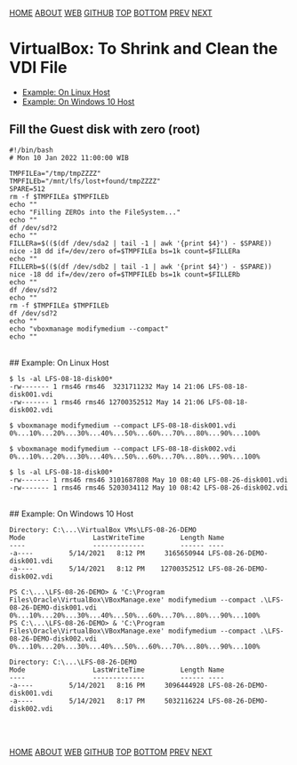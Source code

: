 ---
---

[HOME](index.md)
[ABOUT](README.md)
[WEB](https://osp4diss.vlsm.org/)
[GITHUB](https://github.com/os2xx/osp4diss/)
[TOP](#)
[BOTTOM](#endofpage)
[PREV](index.md)
[NEXT](index.md)

# VirtualBox: To Shrink and Clean the VDI File

* [Example: On Linux Host](#idx01)
* [Example: On Windows 10 Host](#idx02)

## Fill the Guest disk with zero (root)

```
#!/bin/bash
# Mon 10 Jan 2022 11:00:00 WIB

TMPFILEa="/tmp/tmpZZZZ"
TMPFILEb="/mnt/lfs/lost+found/tmpZZZZ"
SPARE=512
rm -f $TMPFILEa $TMPFILEb
echo ""
echo "Filling ZEROs into the FileSystem..."
echo ""
df /dev/sd?2
echo ""
FILLERa=$(($(df /dev/sda2 | tail -1 | awk '{print $4}') - $SPARE))
nice -18 dd if=/dev/zero of=$TMPFILEa bs=1k count=$FILLERa
echo ""
FILLERb=$(($(df /dev/sdb2 | tail -1 | awk '{print $4}') - $SPARE))
nice -18 dd if=/dev/zero of=$TMPFILEb bs=1k count=$FILLERb
echo ""
df /dev/sd?2
echo ""
rm -f $TMPFILEa $TMPFILEb
df /dev/sd?2
echo ""
echo "vboxmanage modifymedium --compact"
echo ""

```

<br id="idx01">
## Example: On Linux Host

```
$ ls -al LFS-08-18-disk00*
-rw------- 1 rms46 rms46  3231711232 May 14 21:06 LFS-08-18-disk001.vdi
-rw------- 1 rms46 rms46 12700352512 May 14 21:06 LFS-08-18-disk002.vdi

$ vboxmanage modifymedium --compact LFS-08-18-disk001.vdi 
0%...10%...20%...30%...40%...50%...60%...70%...80%...90%...100%

$ vboxmanage modifymedium --compact LFS-08-18-disk002.vdi 
0%...10%...20%...30%...40%...50%...60%...70%...80%...90%...100%

$ ls -al LFS-08-18-disk00*
-rw------- 1 rms46 rms46 3101687808 May 10 08:40 LFS-08-26-disk001.vdi
-rw------- 1 rms46 rms46 5203034112 May 10 08:42 LFS-08-26-disk002.vdi

```

<br id="idx02">
## Example: On Windows 10 Host

```
Directory: C:\...\VirtualBox VMs\LFS-08-26-DEMO
Mode                 LastWriteTime         Length Name
----                 -------------         ------ ----
-a----         5/14/2021   8:12 PM     3165650944 LFS-08-26-DEMO-disk001.vdi
-a----         5/14/2021   8:12 PM    12700352512 LFS-08-26-DEMO-disk002.vdi

PS C:\...\LFS-08-26-DEMO> & 'C:\Program Files\Oracle\VirtualBox\VBoxManage.exe' modifymedium --compact .\LFS-08-26-DEMO-disk001.vdi
0%...10%...20%...30%...40%...50%...60%...70%...80%...90%...100%
PS C:\...\LFS-08-26-DEMO> & 'C:\Program Files\Oracle\VirtualBox\VBoxManage.exe' modifymedium --compact .\LFS-08-26-DEMO-disk002.vdi
0%...10%...20%...30%...40%...50%...60%...70%...80%...90%...100%

Directory: C:\...\LFS-08-26-DEMO
Mode                 LastWriteTime         Length Name
----                 -------------         ------ ----
-a----         5/14/2021   8:16 PM     3096444928 LFS-08-26-DEMO-disk001.vdi
-a----         5/14/2021   8:17 PM     5032116224 LFS-08-26-DEMO-disk002.vdi

```

<br id="endofpage"><br>

[HOME](index.md)
[ABOUT](README.md)
[WEB](https://osp4diss.vlsm.org/)
[GITHUB](https://github.com/os2xx/osp4diss/)
[TOP](#)
[BOTTOM](#endofpage)
[PREV](index.md)
[NEXT](index.md)
<br>
